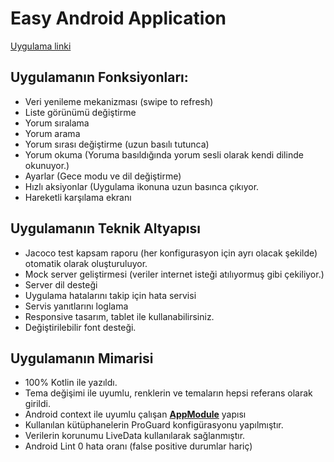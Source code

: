 # Easy Android Application

[Uygulama linki](https://github.com/salih-demir/easy/blob/master/easy.apk?raw=true)

## Uygulamanın Fonksiyonları:

- Veri yenileme mekanizması (swipe to refresh)
- Liste görünümü değiştirme
- Yorum sıralama
- Yorum arama
- Yorum sırası değiştirme (uzun basılı tutunca)
- Yorum okuma (Yoruma basıldığında yorum sesli olarak kendi dilinde okunuyor.)
- Ayarlar (Gece modu ve dil değiştirme)
- Hızlı aksiyonlar (Uygulama ikonuna uzun basınca çıkıyor.
- Hareketli karşılama ekranı

## Uygulamanın Teknik Altyapısı
- Jacoco test kapsam raporu (her konfigurasyon için ayrı olacak şekilde) otomatik olarak oluşturuluyor.
- Mock server geliştirmesi (veriler internet isteği atılıyormuş gibi çekiliyor.)
- Server dil desteği
- Uygulama hatalarını takip için hata servisi
- Servis yanıtlarını loglama
- Responsive tasarım, tablet ile kullanabilirsiniz.
- Değiştirilebilir font desteği.

## Uygulamanın Mimarisi
- 100% Kotlin ile yazıldı.
- Tema değişimi ile uyumlu, renklerin ve temaların hepsi referans olarak girildi.
- Android context ile uyumlu çalışan [__AppModule__](https://github.com/salih-demir/easy/blob/master/code/app/src/main/java/com/cascade/easy/app/AppModule.kt) yapısı
- Kullanılan kütüphanelerin ProGuard konfigürasyonu yapılmıştır.
- Verilerin korunumu LiveData kullanılarak sağlanmıştır.
- Android Lint 0 hata oranı (false positive durumlar hariç)
